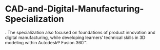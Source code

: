 # CAD-and-Digital-Manufacturing-Specialization
. The specialization also focused on foundations of product innovation and digital manufacturing, while developing learners’ technical skills in 3D modeling within Autodesk® Fusion 360™.
